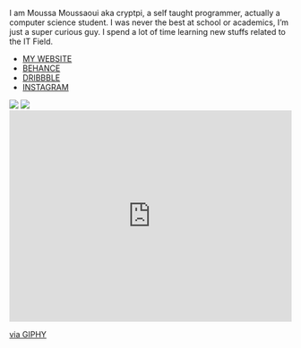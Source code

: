 I am Moussa Moussaoui aka cryptpi, a self taught programmer, actually a computer science student. I was never the best at school or academics, I’m just a super curious guy. I spend a lot of time learning new stuffs related to the IT Field.


- [MY WEBSITE](https://www.cryptpi.com/)
- [BEHANCE](https://www.behance.net/cryptpi)
- [DRIBBBLE](https://www.dribbble.com/cryptpi)
- [INSTAGRAM](https://www.instagram.com/cryptpi)

<img src="https://giphy.com/embed/26BGIqWh2R1fi6JDa"/>
<img src="https://giphy.com/gifs/jerseydemic-26BGIqWh2R1fi6JDa"/>

<div style="width:100%;height:0;padding-bottom:75%;position:relative;"><iframe src="https://giphy.com/embed/26BGIqWh2R1fi6JDa" width="100%" height="100%" style="position:absolute" frameBorder="0" class="giphy-embed" allowFullScreen></iframe></div><p><a href="https://giphy.com/gifs/jerseydemic-26BGIqWh2R1fi6JDa">via GIPHY</a></p>
